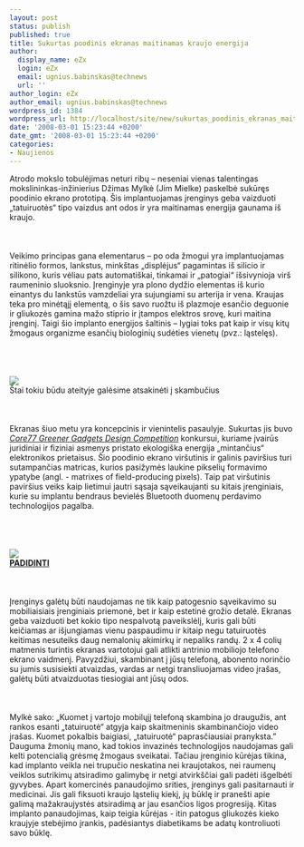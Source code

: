 ```yaml
---
layout: post
status: publish
published: true
title: Sukurtas poodinis ekranas maitinamas kraujo energija
author:
  display_name: eZx
  login: eZx
  email: ugnius.babinskas@technews
  url: ''
author_login: eZx
author_email: ugnius.babinskas@technews
wordpress_id: 1384
wordpress_url: http://localhost/site/new/sukurtas_poodinis_ekranas_maitinamas_kraujo_energija/
date: '2008-03-01 15:23:44 +0200'
date_gmt: '2008-03-01 15:23:44 +0200'
categories:
- Naujienos
---
```

<p>Atrodo mokslo tobulėjimas neturi ribų – neseniai vienas talentingas mokslininkas-inžinierius Džimas Mylkė (Jim Mielke) paskelbė sukūręs poodinio ekrano prototipą. Šis implantuojamas įrenginys geba vaizduoti „tatuiruotės“ tipo vaizdus ant odos ir yra maitinamas energija gaunama iš kraujo.<br />
<br><br />
<br>Veikimo principas gana elementarus – po oda žmogui yra implantuojamas ritinėlio formos, lankstus, minkštas „displėjus“ pagamintas iš silicio ir silikono, kuris vėliau pats automatiškai, tinkamai ir „patogiai“ išsivynioja virš raumeninio sluoksnio. Įrenginyje yra plono dydžio elementas iš kurio einantys du lankstūs vamzdeliai yra sujungiami su arterija ir vena. Kraujas teka pro minėtąjį elementą, o šis savo ruožtu iš plazmoje esančio deguonie ir gliukozės gamina mažo stiprio ir įtampos elektros srovę, kuri maitina įrenginį. Taigi šio implanto energijos šaltinis – lygiai toks pat kaip ir visų kitų žmogaus organizme esančių biologinių sudėties vienetų (pvz.: ląstelęs).<br />
<br><br />
<br><br><img src=" http://www.technews.lt/upl/Failai/7407_tattoo_interface.jpg"><br><span class="saltinis">Štai tokiu būdu ateityje galėsime atsakinėti į skambučius</span><br />
<br><br />
<br>Ekranas šiuo metu yra koncepcinis ir vienintelis pasaulyje. Sukurtas jis buvo <a class="ns" href="http://www.core77.com/competitions/GreenerGadgets/projects/4673/"><i>Core77 Greener Gadgets Design Competition</i></a> konkursui, kuriame įvairūs juridiniai ir fiziniai asmenys pristato ekologiška energija „mintančius“ elektronikos prietaisus. Šio poodinio ekrano viršutinis ir galinis paviršius turi sutampančias matricas, kurios pasižymės laukine pikselių formavimo ypatybe (angl. - matrixes of field-producing pixels). Taip pat viršutinis paviršius veiks kaip lietimui jautri sąsaja sąveikaujanti su kitais įrenginiais, kurie su implantu bendraus bevielės Bluetooth duomenų perdavimo technologijos pagalba.<br />
<br><br />
<br><br><img src=" http://www.technews.lt/upl/Failai/7406_tatoointerface2.jpg"><br><span class="saltinis"><a class="ns" href=" http://www.technews.lt/upl/Failai/7406_large_tatoointerface2.jpg"><b>PADIDINTI</b></a></span><br />
<br><br />
<br>Įrenginys galėtų būti naudojamas ne tik kaip patogesnio sąveikavimo su mobiliaisiais įrenginiais priemonė, bet ir kaip estetinė grožio detalė. Ekranas geba vaizduoti bet kokio tipo nespalvotą paveikslėlį, kuris gali būti keičiamas ar išjungiamas vienu paspaudimu ir kitaip negu tatuiruotės keitimas nesuteiks daug nemalonių akimirkų ir nepaliks randų. 2 x 4 colių matmenis turintis ekranas vartotojui gali atlikti antrinio mobiliojo telefono ekrano vaidmenį. Pavyzdžiui, skambinant į jūsų telefoną, abonento norinčio su jumis susisiekti atvaizdas, vardas ar netgi transliuojamas video įrašas, galėtų būti atvaizduotas tiesiogiai ant jūsų odos.<br />
<br><br />
<br>Mylkė sako: „Kuomet į vartojo mobilųjį telefoną skambina jo draugužis, ant rankos esanti „tatuiruotė“ atgyja kaip skaitmeninis skambinančiojo video įrašas. Kuomet pokalbis baigiasi, „tatuiruotė“ paprasčiausiai pranyksta.” Dauguma žmonių mano, kad tokios invazinės technologijos naudojamas gali kelti potencialią grėsmę žmogaus sveikatai. Tačiau įrenginio kūrėjas tikina, kad implanto veikla nei trupučio neskatina nei kraujotakos, nei raumenų veiklos sutrikimų atsiradimo galimybę ir netgi atvirkščiai gali padėti išgelbėti gyvybes. Apart komercinės panaudojimo srities, įrenginys gali pasitarnauti ir medicinai. Jis gali fiksuoti kraujo ląstelių kiekį, jų būklę ir pranešti apie galimą mažakraujystės atsiradimą ar jau esančios ligos progresiją. Kitas implanto panaudojimas, kaip teigia kūrėjas - itin patogus gliukozės kieko kraujyje stebėjimo įrankis, padėsiantys diabetikams be adatų kontroliuoti savo būklę.<br />
<br></p>
